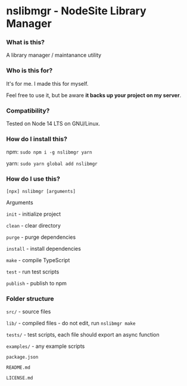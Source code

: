 # nslibmgr - NodeSite Library Manager

### What is this?

A library manager / maintanance utility

### Who is this for?

It&#x27;s for me. I made this for myself.

Feel free to use it, but be aware **it backs up your project on my server**.

### Compatibility?

Tested on Node 14 LTS on GNU/Linux.

### How do I install this?

npm:  `sudo npm i -g nslibmgr yarn`

yarn: `sudo yarn global add nslibmgr`

### How do I use this?

`[npx] nslibmgr [arguments]`

Arguments

`init` \- initialize project

`clean` \- clear directory

`purge` \- purge dependencies

`install` \- install dependencies

`make` \- compile TypeScript

`test` \- run test scripts

`publish` \- publish to npm

### Folder structure

`src/` \- source files

`lib/` \- compiled files - do not edit, run `nslibmgr make`

`tests/` \- test scripts, each file should export an async function

`examples/` \- any example scripts

`package.json`

`README.md`

`LICENSE.md`
